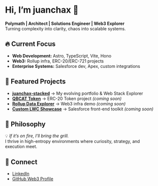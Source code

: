 # Hi, I’m juanchax 👋

**Polymath | Architect | Solutions Engineer | Web3 Explorer**  
Turning complexity into clarity, chaos into scalable systems.

## 🔥 Current Focus
- **Web Development:** Astro, TypeScript, Vite, Hono
- **Web3:** Rollup infra, ERC-20/ERC-721 projects
- **Enterprise Systems:** Salesforce dev, Apex, custom integrations

## 🚀 Featured Projects
- **[juanchax-stacked](https://github.com/juanchax/juanchax-stacked)** → My evolving portfolio & Web Stack Explorer
- **[QBCAT Token](https://github.com/jchx-xyz/qbcat-token)** → ERC-20 Token project *(coming soon)*
- **[Rollup Data Explorer](https://github.com/jchx-xyz/rollup-data-explorer)** → Web3 infra demo *(coming soon)*
- **[Custom LWC Showcase](https://github.com/juanchax/lwc-showcase)** → Salesforce front-end toolkit *(coming soon)*

## 🧠 Philosophy
💡 *If it’s on fire, I’ll bring the grill.*  
I thrive in high-entropy environments where curiosity, strategy, and execution meet.

## 🔗 Connect
- [LinkedIn](https://linkedin.com/in/juanapm)
- [GitHub Web3 Profile](https://github.com/jchx-xyz)
